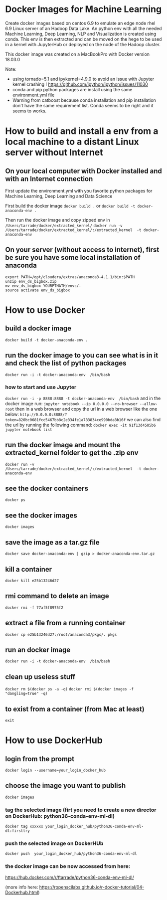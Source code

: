 # Docker Images for Machine Learning
Create docker images based on centos 6.9 to emulate an edge node rhel 6.9 Linux server of an Hadoop Data Lake.
An python env with all the needed Machine Learning, Deep Learning, NLP and Visualization is created using conda.
This env is then extracted and can be moved on the hege to be used in a kernel with JupyterHub or deployed on the node of the Hadoop cluster.

This docker image was created on a MacBookPro with Docker version 18.03.0

Note:
- using tornado=5.1 and ipykernel=4.9.0 to avoid an issue with Jupyter kernel crashing !
  https://github.com/ipython/ipython/issues/11030
- conda and pip python packages are install using the same environment.yml file
- Warning from catboost because conda installation and pip installation don't have the same requirement list. Conda seems to be right and it seems to works.

# How to build and install a env from  a local machine to a distant Linux server without Internet
## On your local computer with Docker installed and with an Internet connection
First update the environment.yml with you favorite python packages for Machine Learning, Deep Learning and Data Science

First build the docker image
```docker build .```
or
```docker build -t docker-anaconda-env .```

Then run the docker image and copy zipped env in `/Users/tarrade/docker/extracted_kernel/`
```docker run -v /Users/tarrade/docker/extracted_kernel/:/extracted_kernel  -t docker-anaconda-env```

## On your server (without access to internet), first be sure you have some local installation of anaconda
```
export PATH=/opt/cloudera/extras/anaconda3-4.1.1/bin:$PATH
unzip env_ds_bigbox.zip
mv env_ds_bigbox YOURPTHATH/envs/.
source activate env_ds_bigbox
```

# How to use Docker
## build a docker image
```docker build -t docker-anaconda-env .```

## run the docker image to you can see what is in it and check the list of python packages
```docker run -i -t docker-anaconda-env  /bin/bash```

### how to start and use Jupyter
```docker run -i -p 8888:8888 -t docker-anaconda-env  /bin/bash```
and in the docker image run:
```jupyter notebook --ip 0.0.0.0 --no-browser --allow-root```
then in a web browser and copy the url in a web browser like the one below:
```http://0.0.0.0:8888/?token=820bc0681fcc5467bb8c2e334fe1a783834ce990bda8b16f```
we can also find the url by running the following command:
```docker exec -it 91f13d4505b6 jupyter notebook list```

## run the docker image and mount the extracted_kernel folder to get the .zip env
```docker run -v /Users/tarrade/docker/extracted_kernel/:/extracted_kernel  -t docker-anaconda-env```

## see the docker containers
```docker ps```

## see the docker images
```docker images```

## save the image as a tar.gz file
```docker save docker-anaconda-env | gzip > docker-anaconda-env.tar.gz```

## kill a container
```docker kill e25b13246d27```

## rmi command to delete an image
```docker rmi -f 77af5f8975f2```

## extract a file from a running container
```docker cp e25b13246d27:/root/anaconda3/pkgs/. pkgs```

## run an docker image
```docker run -i -t docker-anaconda-env  /bin/bash```

## clean up useless stuff
```docker rm $(docker ps -a -q)```
```docker rmi $(docker images -f "dangling=true" -q)```

## to exist from a container (from Mac at least)
```exit```

# How to use DockerHub
## login from the prompt
```docker login --username=your_login_docker_hub```

## choose the image you want to publish
```docker images```

### tag the selected image (firt you need to create a new director on DockerHub: python36-conda-env-ml-dl)
```docker tag xxxxxx your_login_docker_hub/python36-conda-env-ml-dl:firsttry```

### push the selected image on DockerHUb
```docker push  your_login_docker_hub/python36-conda-env-ml-dl```

### the docker image can be now accessed from here:
https://hub.docker.com/r/ftarrade/python36-conda-env-ml-dl/

(more info here: https://ropenscilabs.github.io/r-docker-tutorial/04-Dockerhub.html)